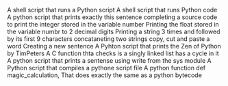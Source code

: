 A shell script that runs a Python script
A shell script that runs Python code
A python script that prints exactly this sentence
completing a source code to print the integer stored in the variable number
Printing the float stored in the variable numbr to 2 decimal digits
Printing a string 3 times and followed by its first 9 characters
concataneting two strings 
copy, cut and paste a word
Creating a new sentence
A Pyhton script that prints the Zen of Python by TimPeters
A C function thta checks is a singly linked list has a cycle in it
A python script that prints a sentense using write from the sys module
A Python script that compiles a pythone script file
A python function def magic_calculation, That does exactly the same as a python bytecode
